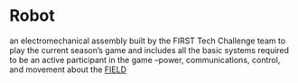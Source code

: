# Robot

an electromechanical assembly built by the FIRST Tech Challenge team to play
the current season’s game and includes all the basic systems required to be an
active participant in the game –power, communications, control, and movement
about the [FIELD](!!)
